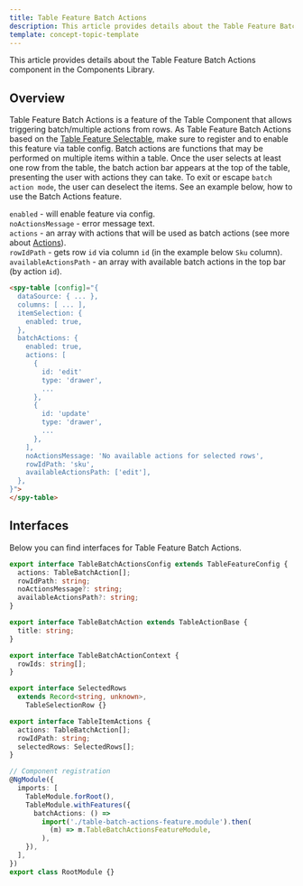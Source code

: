 ```yaml
---
title: Table Feature Batch Actions
description: This article provides details about the Table Feature Batch Actions component in the Components Library.
template: concept-topic-template
---
```


This article provides details about the Table Feature Batch Actions component in the Components Library.

## Overview

Table Feature Batch Actions is a feature of the Table Component that allows triggering batch/multiple actions from rows.
As Table Feature Batch Actions based on the [Table Feature Selectable](/docs/marketplace/dev/front-end/table-design/table-feature-extension/table-feature-selectable.html), 
make sure to register and to enable this feature via table config.
Batch actions are functions that may be performed on multiple items within a table. 
Once the user selects at least one row from the table, the batch action bar appears at the top of the table, 
presenting the user with actions they can take. 
To exit or escape `batch action mode`, the user can deselect the items.
See an example below, how to use the Batch Actions feature.

`enabled` - will enable feature via config.  
`noActionsMessage` - error message text.  
`actions` - an array with actions that will be used as batch actions (see more about [Actions](/docs/marketplace/dev/front-end/ui-components-library/actions.html)).   
`rowIdPath` - gets row `id` via column `id` (in the example below `Sku` column).  
`availableActionsPath` - an array with available batch actions in the top bar (by action `id`).  

```html
<spy-table [config]="{
  dataSource: { ... },
  columns: [ ... ],
  itemSelection: {
    enabled: true,
  },
  batchActions: {
    enabled: true,
    actions: [
      {
        id: 'edit'
        type: 'drawer',
        ...
      },
      {
        id: 'update'
        type: 'drawer',
        ...
      },
    ],
    noActionsMessage: 'No available actions for selected rows',
    rowIdPath: 'sku',
    availableActionsPath: ['edit'],
  },                                                                                           
}">
</spy-table>
```

## Interfaces

Below you can find interfaces for Table Feature Batch Actions.

```ts
export interface TableBatchActionsConfig extends TableFeatureConfig {
  actions: TableBatchAction[];
  rowIdPath: string;
  noActionsMessage?: string;
  availableActionsPath?: string;
}

export interface TableBatchAction extends TableActionBase {
  title: string;
}

export interface TableBatchActionContext {
  rowIds: string[];
}

export interface SelectedRows
  extends Record<string, unknown>,
    TableSelectionRow {}

export interface TableItemActions {
  actions: TableBatchAction[];
  rowIdPath: string;
  selectedRows: SelectedRows[];
}

// Component registration
@NgModule({
  imports: [
    TableModule.forRoot(),
    TableModule.withFeatures({
      batchActions: () =>
        import('./table-batch-actions-feature.module').then(
          (m) => m.TableBatchActionsFeatureModule,
        ),    
    }),
  ],
})
export class RootModule {}
```
